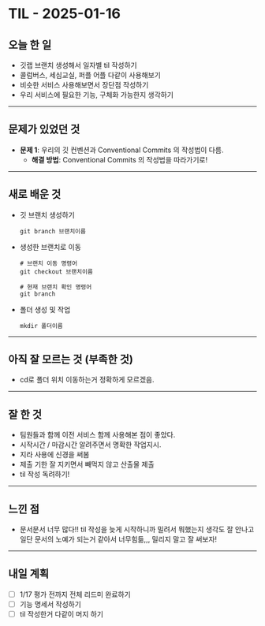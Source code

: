 # TIL - 2025-01-16

## 오늘 한 일

-   깃랩 브랜치 생성해서 일자별 til 작성하기
-   콜럼버스, 세심교실, 퍼플 어플 다같이 사용해보기
-   비슷한 서비스 사용해보면서 장단점 작성하기
-   우리 서비스에 필요한 기능, 구체화 가능한지 생각하기

---

## 문제가 있었던 것

-   **문제 1**: 우리의 깃 컨벤션과 Conventional Commits 의 작성법이 다름.
    -   **해결 방법**: Conventional Commits 의 작성법을 따라가기로!

---

## 새로 배운 것

-   깃 브랜치 생성하기
    ```
    git branch 브랜치이름
    ```
-   생성한 브랜치로 이동

    ```
    # 브랜치 이동 명령어
    git checkout 브랜치이름

    # 현재 브랜치 확인 명령어
    git branch
    ```

-   폴더 생성 및 작업
    ```
    mkdir 폴더이름
    ```

---

## 아직 잘 모르는 것 (부족한 것)

-   cd로 폴더 위치 이동하는거 정확하게 모르겠음.

---

## 잘 한 것

- 팀원들과 함께 이전 서비스 함께 사용해본 점이 좋았다.
- 시작시간 / 마감시간 알려주면서 명확한 작업지시.
- 지라 사용에 신경을 써봄
- 제출 기한 잘 지키면서 빼먹지 않고 산출물 제출
- til 작성 독려하기!

---

## 느낀 점

- 문서문서 너무 많다!! til 작성을 늦게 시작하니까 밀려서 뭐했는지 생각도 잘 안나고 일단 문서의 노예가 되는거 같아서 너무힘듦,,, 밀리지 말고 잘 써보자!
---

## 내일 계획

-   [ ] 1/17 평가 전까지 전체 리드미 완료하기
-   [ ] 기능 명세서 작성하기
-   [ ] til 작성한거 다같이 머지 하기